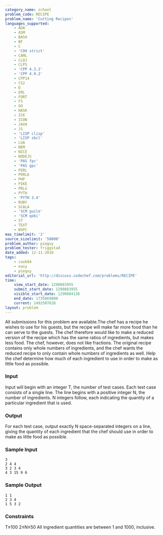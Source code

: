 ```yaml
---
category_name: school
problem_code: RECIPE
problem_name: 'Cutting Recipes'
languages_supported:
    - ADA
    - ASM
    - BASH
    - BF
    - C
    - 'C99 strict'
    - CAML
    - CLOJ
    - CLPS
    - 'CPP 4.3.2'
    - 'CPP 4.9.2'
    - CPP14
    - CS2
    - D
    - ERL
    - FORT
    - FS
    - GO
    - HASK
    - ICK
    - ICON
    - JAVA
    - JS
    - 'LISP clisp'
    - 'LISP sbcl'
    - LUA
    - NEM
    - NICE
    - NODEJS
    - 'PAS fpc'
    - 'PAS gpc'
    - PERL
    - PERL6
    - PHP
    - PIKE
    - PRLG
    - PYTH
    - 'PYTH 3.4'
    - RUBY
    - SCALA
    - 'SCM guile'
    - 'SCM qobi'
    - ST
    - TEXT
    - WSPC
max_timelimit: '2'
source_sizelimit: '50000'
problem_author: pieguy
problem_tester: friggstad
date_added: 12-11-2010
tags:
    - cook04
    - easy
    - pieguy
editorial_url: 'http://discuss.codechef.com/problems/RECIPE'
time:
    view_start_date: 1290883955
    submit_start_date: 1290883955
    visible_start_date: 1290884136
    end_date: 1735669800
    current: 1492507628
layout: problem
---
```

All submissions for this problem are available.The chef has a recipe he wishes to use for his guests, but the recipe will make far more food than he can serve to the guests. The chef therefore would like to make a reduced version of the recipe which has the same ratios of ingredients, but makes less food. The chef, however, does not like fractions. The original recipe contains only whole numbers of ingredients, and the chef wants the reduced recipe to only contain whole numbers of ingredients as well. Help the chef determine how much of each ingredient to use in order to make as little food as possible.

### Input

Input will begin with an integer T, the number of test cases. Each test case consists of a single line. The line begins with a positive integer N, the number of ingredients. N integers follow, each indicating the quantity of a particular ingredient that is used.

### Output

For each test case, output exactly N space-separated integers on a line, giving the quantity of each ingredient that the chef should use in order to make as little food as possible.

### Sample Input

```
3
2 4 4
3 2 3 4
4 3 15 9 6

```
### Sample Output

```
1 1
2 3 4
1 5 3 2

```
### Constraints

T≤100
2≤N≤50
All ingredient quantities are between 1 and 1000, inclusive.